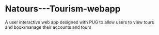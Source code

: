 # Natours---Tourism-webapp
A user interactive web app designed with PUG to allow users to view tours and book/manage their accounts and  tours 
